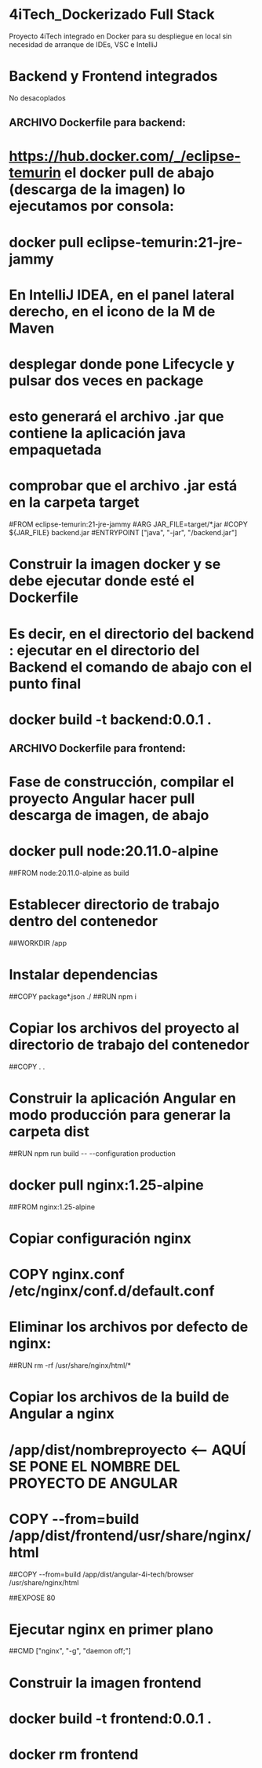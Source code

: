 # 4iTech_Dockerizado Full Stack
Proyecto 4iTech integrado en Docker para su despliegue en local sin necesidad de arranque de IDEs, VSC e IntelliJ
# Backend y Frontend integrados
No desacoplados

## ARCHIVO Dockerfile para backend:
# https://hub.docker.com/_/eclipse-temurin    el docker pull de abajo (descarga de la imagen) lo ejecutamos por consola:
# docker pull eclipse-temurin:21-jre-jammy

# En IntelliJ IDEA, en el panel lateral derecho, en el icono de la M de Maven
#   desplegar donde pone Lifecycle y pulsar dos veces en package
#   esto generará el archivo .jar que contiene la aplicación java empaquetada
#   comprobar que el archivo .jar está en la carpeta target

#FROM eclipse-temurin:21-jre-jammy
#ARG JAR_FILE=target/*.jar
#COPY ${JAR_FILE} backend.jar
#ENTRYPOINT ["java", "-jar", "/backend.jar"]

# Construir la imagen docker y se debe ejecutar donde esté el Dockerfile
# Es decir, en el directorio del backend : ejecutar en el directorio del Backend el comando de abajo con el punto final
# docker build -t backend:0.0.1 .

## ARCHIVO Dockerfile para frontend:
# Fase de construcción, compilar el proyecto Angular    hacer pull descarga de imagen, de abajo
# docker pull node:20.11.0-alpine
##FROM node:20.11.0-alpine as build

# Establecer directorio de trabajo dentro del contenedor
##WORKDIR /app

# Instalar dependencias
##COPY package*.json ./
##RUN npm i

# Copiar los archivos del proyecto al directorio de trabajo del contenedor
##COPY . .

# Construir la aplicación Angular en modo producción para generar la carpeta dist
##RUN npm run build -- --configuration production

# docker pull nginx:1.25-alpine
##FROM nginx:1.25-alpine

# Copiar configuración nginx
# COPY nginx.conf /etc/nginx/conf.d/default.conf

# Eliminar los archivos por defecto de nginx:
##RUN rm -rf /usr/share/nginx/html/*

# Copiar los archivos de la build de Angular a nginx
# /app/dist/nombreproyecto <-- AQUÍ SE PONE EL NOMBRE DEL PROYECTO DE ANGULAR
# COPY --from=build /app/dist/frontend/usr/share/nginx/html
##COPY --from=build /app/dist/angular-4i-tech/browser /usr/share/nginx/html

##EXPOSE 80

# Ejecutar nginx en primer plano
##CMD ["nginx", "-g", "daemon off;"]

# Construir la imagen frontend
# docker build -t frontend:0.0.1 .
# docker rm frontend

